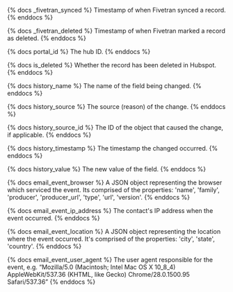 {% docs _fivetran_synced %}
Timestamp of when Fivetran synced a record.
{% enddocs %}

{% docs _fivetran_deleted %}
Timestamp of when Fivetran marked a record as deleted.
{% enddocs %}

{% docs portal_id %}
The hub ID.
{% enddocs %}

{% docs is_deleted %}
Whether the record has been deleted in Hubspot.
{% enddocs %}

{% docs history_name %}
The name of the field being changed.
{% enddocs %}

{% docs history_source %}
The source (reason) of the change.
{% enddocs %}

{% docs history_source_id %}
The ID of the object that caused the change, if applicable.
{% enddocs %}

{% docs history_timestamp %}
The timestamp the changed occurred.
{% enddocs %}

{% docs history_value %}
The new value of the field.
{% enddocs %}

{% docs email_event_browser %}
A JSON object representing the browser which serviced the event. Its comprised of the properties: 'name', 'family', 'producer', 'producer_url', 'type', 'url', 'version'.
{% enddocs %}

{% docs email_event_ip_address %}
The contact's IP address when the event occurred.
{% enddocs %}

{% docs email_event_location %}
A JSON object representing the location where the event occurred. It's comprised of the properties: 'city', 'state', 'country'.
{% enddocs %}

{% docs email_event_user_agent %}
The user agent responsible for the event, e.g. “Mozilla/5.0 (Macintosh; Intel Mac OS X 10_8_4) AppleWebKit/537.36 (KHTML, like Gecko) Chrome/28.0.1500.95 Safari/537.36”
{% enddocs %}

